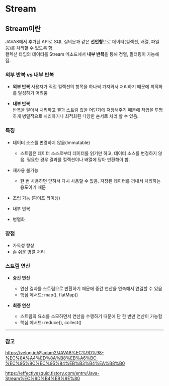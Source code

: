 # Stream

## Stream이란

JAVA8에서 추가된 API로 SQL 질의문과 같은 **선언형**으로 데이터(컬렉션, 배열, 파일 등)를 처리할 수 있도록 함.  
컬렉션 타입의 데이터를 Stream 메소드에서 **내부 반복**을 통해 정렬, 필터링이 가능해짐.

### 외부 반복 vs 내부 반복

- **외부 반복** 사용자가 직접 컬렉션의 항목을 하나씩 가져와서 처리하기 때문에 최적화를 달성하기 어려움

- **내부 반복**  
  반복을 알아서 처리하고 결과 스트림 값을 어딘가에 저장해주기 때문에 작업을 투명하게 벙렬적으로 처리하거나 최적화된 다양한 순서로 처리 할 수 있음.

### 특징

- 데이터 소스를 변경하지 않음(Immutable)

  - 스트림은 데이터 소스로부터 데이터를 읽기만 하고, 데이터 소스를 변경하지 않음. 필요한 경우 결과를 컬렉션이나 배열에 담아 반환해야 함.

- 재사용 불가능

  - 한 번 사용하면 닫혀서 다시 사용할 수 없음. 저장된 데이터를 꺼내서 처리하는 용도이기 때문

- 조립 가능 (파이프 라이닝)

- 내부 반복

- 병렬화

### 장점

- 가독성 향상
- 손 쉬운 병렬 처리

### 스트림 연산

- **중간 연산**

  - 연산 결과를 스트림으로 반환하기 때문에 중간 연산을 연속해서 연결할 수 있음
  - 핵심 메서드: map(), flatMap()

- **최종 연산**
  - 스트림의 요소를 소모하면서 연산을 수행하기 때문에 단 한 번만 연산이 가능함
  - 핵심 메서드: reduce(), collect()

---

### 참고

https://velog.io/@adam2/JAVA8%EC%9D%98-%EC%8A%A4%ED%8A%B8%EB%A6%BC-%EC%95%8C%EC%95%84%EB%B3%B4%EA%B8%B0

https://effectivesquid.tistory.com/entry/Java-Stream%EC%9D%B4%EB%9E%80
